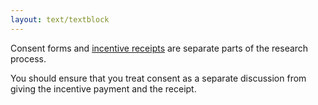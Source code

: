 ```yaml
---
layout: text/textblock
---
```


Consent forms and [incentive receipts](#) are separate parts of the research process.

You should ensure that you treat consent as a separate discussion from giving the incentive payment and the receipt.
